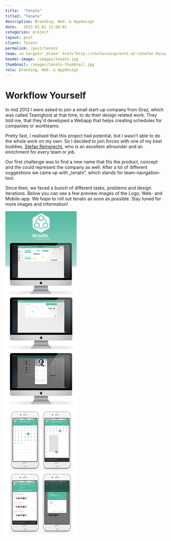 ```yaml
---
title:  "Tenato"
title2: "Tenato"
description: Branding, Web- & Appdesign
date:   2015-01-01 12:56:01
categories: project
layout: post
client: Tenato
permalink: /post/tenato
team: <a target="_blank" href="http://stefanreinprecht.at">Stefan Reinprecht</a>
header-image: /images/tenato.jpg
thumbnail: /images/tenato-thumbnail.jpg
role: Branding, Web- & Appdesign
---
```


# Workflow Yourself
In mid 2013 I were asked to join a small start-up company from Graz, which was called Teamghost at that time, to do their design related work. They told me, that they'd developed a Webapp that helps creating schedules for companies or workteams. 

Pretty fast, I realised that this project had potential, but I wasn't able to do the whole work on my own. So I decided to join forces with one of my best buddies, <a target="_blank" href="http://stefanreinprecht.at">Stefan Reinprecht</a>, who is an excellent allrounder and an enrichment for every team or job.

Our first challenge was to find a new name that fits the product, concept and the could represent the company as well. After a lot of different suggestions we came up with „tenato“, which stands for team-navigation-tool.

Since then, we faced a bunch of different tasks, problems and design iterations. Below you can see a few preview images of the Logo, Web- and Mobile-app. We hope to roll out tenato as soon as possible. Stay tuned for more images and information!

<img src="/images/tenato-post.jpg">